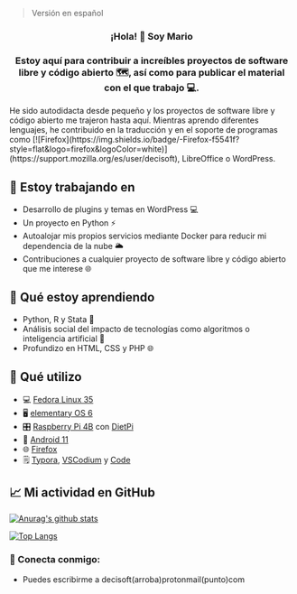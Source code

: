 > Versión en español


<h3 align="center">
¡Hola! 👋 Soy Mario
</h3>
<h3 align="center">
Estoy aquí para contribuir a increíbles proyectos de software libre y código abierto 🗺, así como para publicar el material con el que trabajo 💻.
</h2> 
He sido autodidacta desde pequeño y los proyectos de software libre y código abierto me trajeron hasta aquí. Mientras aprendo diferentes lenguajes, he contribuido en la traducción y en el soporte de programas como [![Firefox](https://img.shields.io/badge/-Firefox-f5541f?style=flat&logo=firefox&logoColor=white)](https://support.mozilla.org/es/user/decisoft), LibreOffice o WordPress. 

## 🔭 Estoy trabajando en

- Desarrollo de plugins y temas en WordPress 💻
- Un proyecto en Python ⚡ 
- Autoalojar mis propios servicios mediante Docker para reducir mi dependencia de la nube 🌥️
- Contribuciones a cualquier proyecto de software libre y código abierto que me interese 🌐

## 🌱 Qué estoy aprendiendo

- Python, R y Stata 📔
- Análisis social del impacto de tecnologías como algoritmos o inteligencia artificial 🤖
- Profundizo en HTML, CSS y PHP 🌐

## 🤔 Qué utilizo

- 💻 [Fedora Linux 35](https://getfedora.org/)
- 🖥️ [elementary OS 6](https://elementary.io/)
- 🎛 [Raspberry Pi 4B](https://www.raspberrypi.com/products/raspberry-pi-4-model-b/specifications/) con [DietPi](https://dietpi.com/)
- 📱 [Android 11](https://www.android.com/)
- 🌐 [Firefox](https://www.mozilla.org/es-ES/firefox/new/)
- 🗒️ [Typora](https://typora.io/), [VSCodium](https://vscodium.com/) y [Code](https://github.com/elementary/code#readme)

## 📈 Mi actividad en GitHub

[![Anurag's github stats](https://github-readme-stats.vercel.app/api?username=decisoft)](https://github.com/decisoft)

[![Top Langs](https://github-readme-stats.vercel.app/api/top-langs/?username=decisoft&layout=compact)](https://github.com/decisoft)

### 🤝 Conecta conmigo:

- Puedes escribirme a decisoft(arroba)protonmail(punto)com 
